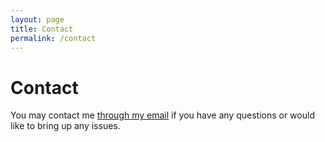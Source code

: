 ```yaml
---
layout: page
title: Contact
permalink: /contact
---
```


# Contact

You may contact me [through my email](mailto:mehrotra.prateek@gmail.com) if you have any questions or would like to bring up any issues.
